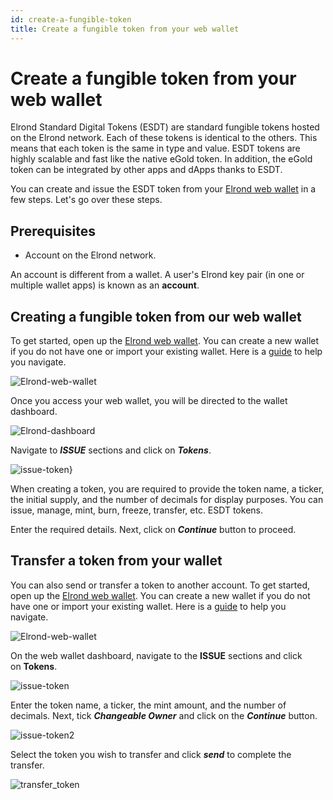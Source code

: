```yaml
---
id: create-a-fungible-token
title: Create a fungible token from your web wallet
---
```


# Create a fungible token from your web wallet
Elrond Standard Digital Tokens (ESDT) are standard fungible tokens hosted on the Elrond network. Each of these tokens is identical to the others. This means that each token is the same in type and value. ESDT tokens are highly scalable and fast like the native eGold token. In addition, the eGold token can be integrated by other apps and dApps thanks to ESDT.

You can create and issue the ESDT token from your [Elrond web wallet](https://wallet.elrond.com/) in a few steps. Let's go over these steps.

## **Prerequisites**

- Account on the Elrond network.

An account is different from a wallet. A user's Elrond key pair (in one or multiple wallet apps) is known as an **account**.

## **Creating a fungible token from our web wallet**

To get started, open up the [Elrond web wallet](https://wallet.elrond.com/). You can create a new wallet if you do not have one or import your existing wallet. Here is a [guide](https://docs.elrond.com/wallet/web-wallet/) to help you navigate.

![Elrond-web-wallet](https://user-images.githubusercontent.com/52820835/183428666-7bd0aeef-7784-48f2-8129-0d747799d2ec.png)

Once you access your web wallet, you will be directed to the wallet dashboard.

![Elrond-dashboard](https://user-images.githubusercontent.com/52820835/183430282-4a10d0aa-bd1b-4580-b2da-c258932541dd.png)

Navigate to ***ISSUE*** sections and click on ***Tokens***.

![issue-token}](https://user-images.githubusercontent.com/52820835/183435253-83c89f0e-0bdc-4d4d-a15d-bacfdd8043c8.png)


When creating a token, you are required to provide the token name, a ticker, the initial supply, and the number of decimals for display purposes. You can issue, manage, mint, burn, freeze, transfer, etc. ESDT tokens.

Enter the required details. Next, click on **_Continue_** button to proceed.

## Transfer a token from your wallet

You can also send or transfer a token to another account. To get started, open up the [Elrond web wallet](https://wallet.elrond.com/). You can create a new wallet if you do not have one or import your existing wallet. Here is a [guide](https://docs.elrond.com/wallet/web-wallet/) to help you navigate.

![Elrond-web-wallet](https://user-images.githubusercontent.com/52820835/183428666-7bd0aeef-7784-48f2-8129-0d747799d2ec.png)

On the web wallet dashboard, navigate to the **ISSUE** sections and click on **Tokens**.

![issue-token](https://user-images.githubusercontent.com/52820835/183431208-60d2ee39-7a30-4598-ae17-01d4530b219e.png)

Enter the token name, a ticker, the mint amount, and the number of decimals. Next, tick _**Changeable Owner**_ and click on the ***Continue*** button.

![issue-token2](https://user-images.githubusercontent.com/52820835/183431726-4285662a-20ac-49cb-83d1-c06e94a5fe5f.png)

Select the token you wish to transfer and click ***send*** to complete the transfer.

![transfer_token](https://user-images.githubusercontent.com/52820835/183435369-3aaff004-926c-4691-98d1-cabb21441cf4.png)

